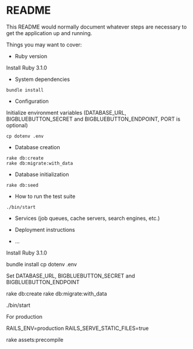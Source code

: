 # README

This README would normally document whatever steps are necessary to get the
application up and running.

Things you may want to cover:

* Ruby version

Install Ruby 3.1.0

* System dependencies

```
bundle install
```

* Configuration

Initialize environment variables (DATABASE_URL, BIGBLUEBUTTON_SECRET and BIGBLUEBUTTON_ENDPOINT, PORT is optional)

```
cp dotenv .env
```


* Database creation

```
rake db:create
rake db:migrate:with_data
```

* Database initialization

```
rake db:seed
```

* How to run the test suite

```
./bin/start
```

* Services (job queues, cache servers, search engines, etc.)

* Deployment instructions

* ...


Install Ruby 3.1.0

bundle install
cp dotenv .env

Set DATABASE_URL, BIGBLUEBUTTON_SECRET and BIGBLUEBUTTON_ENDPOINT

rake db:create
rake db:migrate:with_data

./bin/start


For production

RAILS_ENV=production
RAILS_SERVE_STATIC_FILES=true

rake assets:precompile
